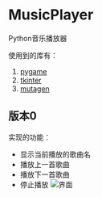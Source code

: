 # MusicPlayer
Python音乐播放器

使用到的库有：
1. [pygame](https://www.pygame.org/docs/)
2. [tkinter](https://docs.python.org/3.6/library/tkinter.html)
3. [mutagen](https://mutagen.readthedocs.io/en/latest/)

## 版本0
实现的功能：
- 显示当前播放的歌曲名
- 播放上一首歌曲
- 播放下一首歌曲
- 停止播放
![界面](https://github.com/viljw/MusicPlayer/blob/master/Images/1.PNG)


